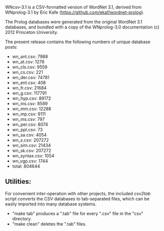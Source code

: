 WNcsv-3.1 is a CSV-formatted version of WordNet 3.1,
derived from WNprolog-3.1 by Eric Kafe 
(https://github.com/ekaf/wordnet-prolog).

The Prolog databases were generated from the original
WordNet 3.1 databases, and bundled with a copy of the
WNprolog-3.0 documentation (c) 2012 Princeton University.

The present release contains the following numbers of
unique database posts:

- wn_ant.csv: 7988
- wn_at.csv: 1278
- wn_cls.csv: 9559
- wn_cs.csv: 221
- wn_der.csv: 74781
- wn_ent.csv: 408
- wn_fr.csv: 21684
- wn_g.csv: 117791
- wn_hyp.csv: 89172
- wn_ins.csv: 8589
- wn_mm.csv: 12288
- wn_mp.csv: 9111
- wn_ms.csv: 797
- wn_per.csv: 8074
- wn_ppl.csv: 73
- wn_sa.csv: 4054
- wn_s.csv: 207272
- wn_sim.csv: 21434
- wn_sk.csv: 207272
- wn_syntax.csv: 1054
- wn_vgp.csv: 1744
- total: 804644


## Utilities:

For convenient inter-operation with other projects, the included _csv2tab_ script
converts the CSV databases to tab-separated files, which can be easily imported
into many database systems.

- "make tab" produces a ".tab" file for every ".csv" file in the "csv" directory.
- "make clean" deletes the ".tab" files.
